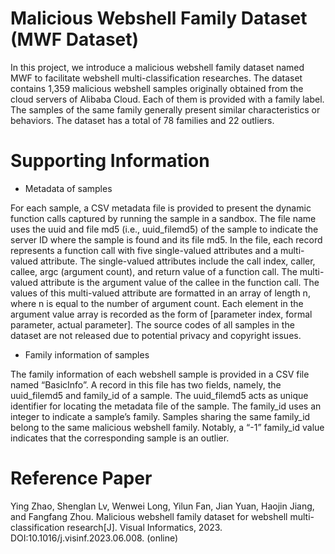 # Malicious Webshell Family Dataset (MWF Dataset)

In this project, we introduce a malicious webshell family dataset named MWF to facilitate webshell multi-classification researches. The dataset contains 1,359 malicious webshell samples originally obtained from the cloud servers of Alibaba Cloud. Each of them is provided with a family label. The samples of the same family generally present similar characteristics or behaviors. The dataset has a total of 78 families and 22 outliers.


# Supporting Information
- Metadata of samples
  
For each sample, a CSV metadata file is provided to present the dynamic function calls captured by running the sample in a sandbox. The file name uses the uuid and file md5 (i.e., uuid_filemd5) of the sample to indicate the server ID where the sample is found and its file md5. In the file, each record represents a function call with five single-valued attributes and a multi-valued attribute. The single-valued attributes include the call index, caller, callee, argc (argument count), and return value of a function call. The multi-valued attribute is the argument value of the callee in the function call. The values of this multi-valued attribute are formatted in an array of length n, where n is equal to the number of argument count. Each element in the argument value array is recorded as the form of [parameter index, formal parameter, actual parameter]. The source codes of all samples in the dataset are not released due to potential privacy and copyright issues.


- Family information of samples

The family information of each webshell sample is provided in a CSV file named “BasicInfo”. A record in this file has two fields, namely, the uuid_filemd5 and family_id of a sample. The uuid_filemd5 acts as unique identifier for locating the metadata file of the sample. The family_id uses an integer to indicate a sample’s family. Samples sharing the same family_id belong to the same malicious webshell family. Notably, a “-1” family_id value indicates that the corresponding sample is an outlier.

# Reference Paper

Ying Zhao, Shenglan Lv, Wenwei Long, Yilun Fan, Jian Yuan, Haojin Jiang, and Fangfang Zhou. Malicious webshell family dataset for webshell multi-classification research[J]. Visual Informatics, 2023. DOI:10.1016/j.visinf.2023.06.008. (online)



